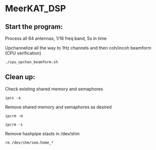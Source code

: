 # MeerKAT_DSP

## Start the program:

Process all 64 antennas, 1/16 freq band, 5s in time

Upchannelize all the way to 1Hz channels and then coh/incoh beamform (CPU verification)

`./cpu_upchan_beamform.sh`

## Clean up:

Check existing shared memory and semaphores

`ipcs -a`

Remove shared memory and semaphores as desired

`ipcrm -m`

`ipcrm -s`

Remove hashpipe stauts in /dev/shm

`rm /dev/shm/sem.home_*`
